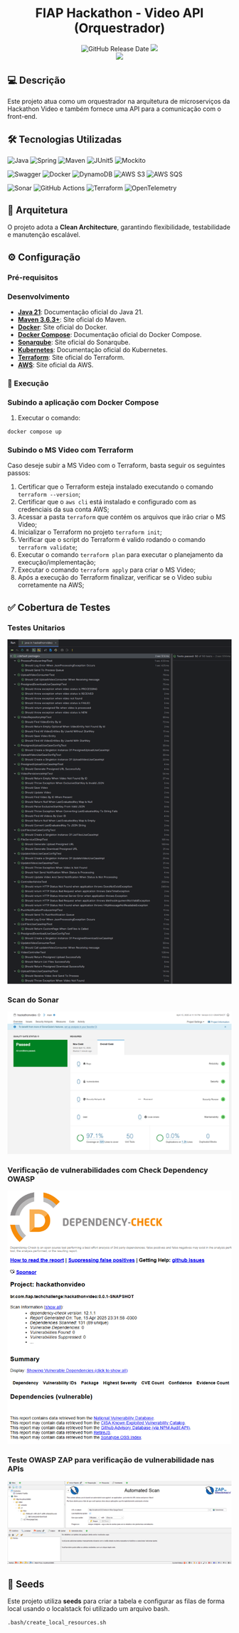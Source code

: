 <div align="center">

# FIAP Hackathon - Video API (Orquestrador)

![GitHub Release Date](https://img.shields.io/badge/Release%20Date-Abril%202025-yellowgreen)
![](https://img.shields.io/badge/Status-Desenvolvido-brightgreen)
<br>
![](https://img.shields.io/badge/Version-%20v1.0.0-brightgreen)
</div>

## 💻 Descrição

Este projeto atua como um orquestrador na arquitetura de microserviços da Hackathon Video e também fornece uma API para a comunicação com o front-end.

## 🛠 Tecnologias Utilizadas

![Java](https://img.shields.io/badge/java_21-%23ED8B00.svg?style=for-the-badge&logo=openjdk&logoColor=white)
![Spring](https://img.shields.io/badge/spring_3-%236DB33F.svg?style=for-the-badge&logo=springboot&logoColor=white)
![Maven](https://img.shields.io/badge/Apache%20Maven-C71A36.svg?style=for-the-badge&logo=Apache-Maven&logoColor=white)
![JUnit5](https://img.shields.io/badge/JUnit5-25A162.svg?style=for-the-badge&logo=JUnit5&logoColor=white)
![Mockito](https://img.shields.io/badge/Mockito-53AC56.svg?style=for-the-badge&logo=Minetest&logoColor=white)

![Swagger](https://img.shields.io/badge/Swagger-85EA2D?style=for-the-badge&logo=swagger&logoColor=white)
![Docker](https://img.shields.io/badge/Docker-2496ED?style=for-the-badge&logo=docker&logoColor=white)
![DynamoDB](https://img.shields.io/badge/Amazon%20DynamoDB-4053D6?style=for-the-badge&logo=Amazon%20DynamoDB&logoColor=white)
![AWS S3](https://img.shields.io/badge/Amazon%20S3-569A31.svg?style=for-the-badge&logo=Amazon-S3&logoColor=white)
![AWS SQS](https://img.shields.io/badge/Amazon%20SQS-FF4F8B.svg?style=for-the-badge&logo=Amazon-SQS&logoColor=white)

![Sonar](https://img.shields.io/badge/Sonar-FD3456.svg?style=for-the-badge&logo=Sonar&logoColor=white)
![GitHub Actions](https://img.shields.io/badge/GitHub%20Actions-2088FF.svg?style=for-the-badge&logo=GitHub-Actions&logoColor=white)
![Terraform](https://img.shields.io/badge/Terraform-7B42BC?style=for-the-badge&logo=terraform&logoColor=white)
![OpenTelemetry](https://img.shields.io/badge/OpenTelemetry-000000.svg?style=for-the-badge&logo=OpenTelemetry&logoColor=white)

## 💫 Arquitetura

O projeto adota a **Clean Architecture**, garantindo flexibilidade, testabilidade e manutenção escalável.

## ⚙️ Configuração

### Pré-requisitos

### Desenvolvimento

- **[Java 21](https://docs.oracle.com/en/java/javase/21/)**: Documentação oficial do Java 21.
- **[Maven 3.6.3+](https://maven.apache.org/)**: Site oficial do Maven.
- **[Docker](https://www.docker.com/)**: Site oficial do Docker.
- **[Docker Compose](https://docs.docker.com/compose/)**: Documentação oficial do Docker Compose.
- **[Sonarqube](https://www.sonarsource.com/products/sonarqube/)**: Site oficial do Sonarqube.
- **[Kubernetes](https://kubernetes.io/pt-br/docs/home/)**: Documentação oficial do Kubernetes.
- **[Terraform](https://www.terraform.io/)**: Site oficial do Terraform.
- **[AWS](https://aws.amazon.com/pt/)**: Site oficial da AWS.

### 🚀 Execução

### Subindo a aplicação com Docker Compose

1. Executar o comando:

```sh
docker compose up
```

### Subindo o MS Video com Terraform
Caso deseje subir a MS Video com o Terraform, basta seguir os seguintes passos:

1. Certificar que o Terraform esteja instalado executando o comando `terraform --version`;
2. Certificar que o `aws cli` está instalado e configurado com as credenciais da sua conta AWS;
3. Acessar a pasta `terraform` que contém os arquivos que irão criar o MS Video;
4. Inicializar o Terraform no projeto `terraform init`;
5. Verificar que o script do Terraform é valido rodando o comando `terraform validate`;
6. Executar o comando `terraform plan` para executar o planejamento da execução/implementação;
7. Executar o comando `terraform apply` para criar o MS Video;
8. Após a execução do Terraform finalizar, verificar se o Video subiu corretamente na AWS;

## ✅ Cobertura de Testes

### Testes Unitarios
![unit-test](./assets/unit_test_video.png)

### Scan do Sonar
![Sonar](./assets/sonar_video.png)

### Verificação de vulnerabilidades com Check Dependency OWASP
![Check_Dependency](./assets/check_dependency.png)

### Teste OWASP ZAP para verificação de vulnerabilidade nas APIs
![OWASP_ZAP](./assets/owasp_zap.png)

## 🎲 Seeds

Este projeto utiliza **seeds** para criar a tabela e configurar as filas de forma local usando o localstack foi utilizado um arquivo bash.
```bash
.bash/create_local_resources.sh
```